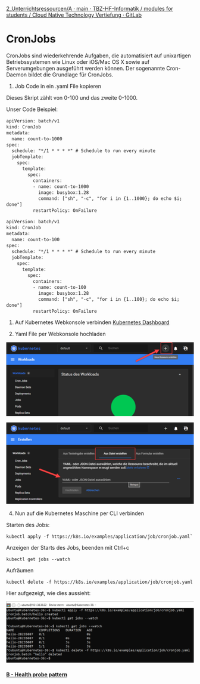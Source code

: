 [2_Unterrichtsressourcen/A · main · TBZ-HF-Informatik / modules for students / Cloud Native Technology Vertiefung · GitLab](https://gitlab.com/ch-tbz-hf/Stud/v-cnt/-/tree/main/2_Unterrichtsressourcen/A)

# CronJobs

CronJobs sind wiederkehrende Aufgaben, die automatisiert auf unixartigen Betriebssystemen wie Linux oder iOS/Mac OS X sowie auf Serverumgebungen ausgeführt werden können. Der sogenannte Cron-Daemon bildet die Grundlage für CronJobs.

1. Job Code in ein .yaml File kopieren

Dieses Skript zählt von 0-100 und das zweite 0-1000.

Unser Code Beispiel:

```
apiVersion: batch/v1
kind: CronJob
metadata:
  name: count-to-1000
spec:
  schedule: "*/1 * * * *" # Schedule to run every minute
  jobTemplate:
    spec:
      template:
        spec:
          containers:
          - name: count-to-1000
            image: busybox:1.28
            command: ["sh", "-c", "for i in {1..1000}; do echo $i; done"]
          restartPolicy: OnFailure
```

```
apiVersion: batch/v1
kind: CronJob
metadata:
  name: count-to-100
spec:
  schedule: "*/1 * * * *" # Schedule to run every minute
  jobTemplate:
    spec:
      template:
        spec:
          containers:
          - name: count-to-100
            image: busybox:1.28
            command: ["sh", "-c", "for i in {1..100}; do echo $i; done"]
          restartPolicy: OnFailure
```

1. Auf Kubernetes Webkonsole verbinden [Kubernetes Dashboard](https://10.1.38.36:8443/#/job?namespace=default)

3. Yaml File per Webkonsole hochladen

![bild2](/attachements/2.png)

![bild3](/attachements/3.png)

4. Nun auf die Kubernetes Maschine per CLI verbinden

Starten des Jobs:

```
kubectl apply -f https://k8s.io/examples/application/job/cronjob.yaml`
```

Anzeigen der Starts des Jobs, beenden mit Ctrl+c

```
kubectl get jobs --watch
```

Aufräumen

```
kubectl delete -f https://k8s.io/examples/application/job/cronjob.yaml
```

Hier aufgezeigt, wie dies aussieht:

![bild3](/attachements/4.png)

#### [B - Health probe pattern](/aufgaben/B%20-%20Health%20probe%20pattern.md)